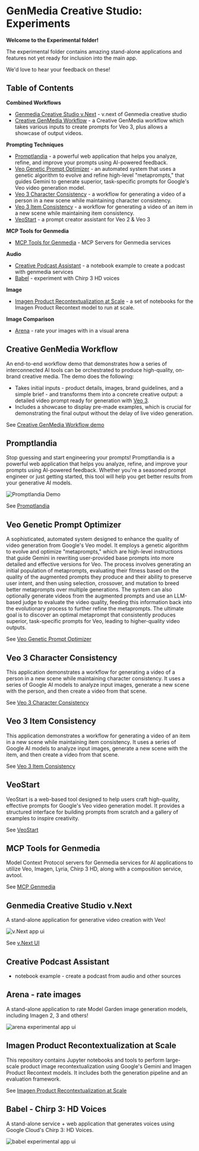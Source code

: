 # GenMedia Creative Studio: Experiments

__Welcome to the Experimental folder!__

The experimental folder contains amazing stand-alone applications and features not yet ready for inclusion into the main app.

We'd love to hear your feedback on these!

## Table of Contents

**Combined Workflows**

* [Genmedia Creative Studio v.Next](#genmedia-creative-studio-vnext) - v.next of Genmedia creative studio
* [Creative GenMedia Workflow](#creative-genmedia-workflow) - a Creative GenMedia workflow which takes various inputs to create prompts for Veo 3, plus allows a showcase of output videos.

**Prompting Techniques**
* [Promptlandia](#promptlandia) - a powerful web application that helps you analyze, refine, and improve your prompts using AI-powered feedback.
* [Veo Genetic Prompt Optimizer](#veo-genetic-prompt-optimizer) - an automated system that uses a genetic algorithm to evolve and refine high-level "metaprompts," that guides Gemini to generate superior, task-specific prompts for Google's Veo video generation model.
* [Veo 3 Character Consistency](#veo-3-character-consistency) - a workflow for generating a video of a person in a new scene while maintaining character consistency.
* [Veo 3 Item Consistency](#veo-3-item-consistency) - a workflow for generating a video of an item in a new scene while maintaining item consistency.
* [VeoStart](#veostart) - a prompt creator assistant for Veo 2 & Veo 3

**MCP Tools for Genmedia**
* [MCP Tools for Genmedia](#mcp-tools-for-genmedia) - MCP Servers for Genmedia services

**Audio**
* [Creative Podcast Assistant](#creative-podcast-assistant) - a notebook example to create a podcast with genmedia services
* [Babel](#babel---chirp-3-hd-voices) - experiment with Chirp 3 HD voices

**Image**
* [Imagen Product Recontextualization at Scale](#imagen-product-recontextualization-at-scale) - a set of notebooks for the Imagen Product Recontext model to run at scale.

**Image Comparison**
* [Arena](#arena---rate-images) - rate your images with in a visual arena


## Creative GenMedia Workflow

An end-to-end workflow demo that demonstrates how a series of interconnected AI tools can be orchestrated to produce high-quality, on-brand creative media. The demo does the following:
- Takes initial inputs - product details, images, brand guidelines, and a simple brief - and transforms them into a concrete creative output: a detailed video prompt ready for generation with [Veo 3](https://cloud.google.com/vertex-ai/generative-ai/docs/models#veo-models).
- Includes a showcase to display pre-made examples, which is crucial for demonstrating the final output without the delay of live video generation.

See [Creative GenMedia Workflow demo](./creative-genmedia-workflow/)

## Promptlandia

Stop guessing and start engineering your prompts! Promptlandia is a powerful web application that helps you analyze, refine, and improve your prompts using AI-powered feedback. Whether you're a seasoned prompt engineer or just getting started, this tool will help you get better results from your generative AI models.

![Promptlandia Demo](promptlandia/assets/promptlandia_short.gif)

See [Promptlandia](./promptlandia/)


## Veo Genetic Prompt Optimizer

A sophisticated, automated system designed to enhance the quality of video generation from  Google's Veo model. It employs a genetic algorithm to evolve and optimize "metaprompts," which are high-level instructions that guide Gemini in rewriting user-provided base prompts into more detailed and effective versions for Veo. The process involves generating  an initial population of metaprompts, evaluating their fitness based on the quality of the augmented prompts they produce and their ability to   preserve user intent, and then using selection, crossover, and mutation to breed better metaprompts over multiple generations. The system can  also optionally generate videos from the augmented prompts and use an LLM-based judge to evaluate the video quality, feeding this information   back into the evolutionary process to further refine the metaprompts. The ultimate goal is to discover an optimal metaprompt that consistently  produces superior, task-specific prompts for Veo, leading to higher-quality video outputs.

See [Veo Genetic Prompt Optimizer](./veo-genetic-prompt-optimizer/)

## Veo 3 Character Consistency

This application demonstrates a workflow for generating a video of a person in a new scene while maintaining character consistency. It uses a series of Google AI models to analyze input images, generate a new scene with the person, and then create a video from that scene.

See [Veo 3 Character Consistency](./veo3-character-consistency/)

## Veo 3 Item Consistency

This application demonstrates a workflow for generating a video of an item in a new scene while maintaining item consistency. It uses a series of Google AI models to analyze input images, generate a new scene with the item, and then create a video from that scene.

See [Veo 3 Item Consistency](./veo3-item-consistency/)

## VeoStart

VeoStart is a web-based tool designed to help users craft high-quality, effective prompts for Google's Veo video generation model. It provides a structured interface for building prompts from scratch and a gallery of examples to inspire creativity.

See [VeoStart](./VeoStart/)

## MCP Tools for Genmedia

Model Context Protocol servers for Genmedia services for AI applications to utilize Veo, Imagen, Lyria, Chirp 3 HD, along with a composition service, avtool.

See [MCP Genmedia](./mcp-genmedia/)


## Genmedia Creative Studio v.Next

A stand-alone application for generative video creation with Veo!

![v.Next app ui](assets/veo-app.png)

See [v.Next UI](./veo-app/)

## Creative Podcast Assistant

* notebook example - create a podcast from audio and other sources


## Arena - rate images

A stand-alone application to rate Model Garden image generation models, including Imagen 2, 3 and others!

![arena experimental app ui](assets/arena.png)

## Imagen Product Recontextualization at Scale

This repository contains Jupyter notebooks and tools to perform large-scale product image recontextualization using Google's Gemini and Imagen Product Recontext models. It includes both the generation pipeline and an evaluation framework.

See [Imagen Product Recontextualization at Scale](./Imagen_Product_Recontext/)


## Babel - Chirp 3: HD Voices

A stand-alone service + web application that generates voices using Google Cloud's Chirp 3: HD Voices.

![babel experimental app ui](assets/babel.png)


